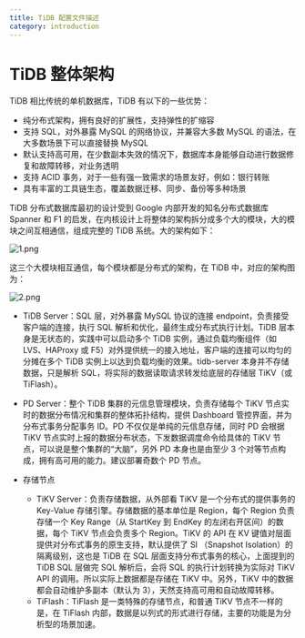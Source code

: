 ```yaml
---
title: TiDB 配置文件描述
category: introduction
---
```


# TiDB 整体架构

TiDB 相比传统的单机数据库，TiDB 有以下的一些优势：

* 纯分布式架构，拥有良好的扩展性，支持弹性的扩缩容
* 支持 SQL，对外暴露 MySQL 的网络协议，并兼容大多数 MySQL 的语法，在大多数场景下可以直接替换 MySQL
* 默认支持高可用，在少数副本失效的情况下，数据库本身能够自动进行数据修复和故障转移，对业务透明
* 支持 ACID 事务，对于一些有强一致需求的场景友好，例如：银行转账
* 具有丰富的工具链生态，覆盖数据迁移、同步、备份等多种场景

TiDB 分布式数据库最初的设计受到 Google 内部开发的知名分布式数据库 Spanner 和 F1 的启发，在内核设计上将整体的架构拆分成多个大的模块，大的模块之间互相通信，组成完整的 TiDB 系统。大的架构如下：

![1.png](/media/tidb-architecture/1.png)

这三个大模块相互通信，每个模块都是分布式的架构，在 TiDB 中，对应的架构图为：

![2.png](/media/tidb-architecture/2.png)

- TiDB Server：SQL 层，对外暴露 MySQL 协议的连接 endpoint，负责接受客户端的连接，执行 SQL 解析和优化，最终生成分布式执行计划。TiDB 层本身是无状态的，实践中可以启动多个 TiDB 实例，通过负载均衡组件（如 LVS、HAProxy 或 F5）对外提供统一的接入地址，客户端的连接可以均匀的分摊在多个 TiDB 实例上以达到负载均衡的效果。tidb-server 本身并不存储数据，只是解析 SQL，将实际的数据读取请求转发给底层的存储层 TiKV（或 TiFlash）。

- PD Server：整个 TiDB 集群的元信息管理模块，负责存储每个 TiKV 节点实时的数据分布情况和集群的整体拓扑结构，提供 Dashboard 管控界面，并为分布式事务分配事务 ID。PD 不仅仅是单纯的元信息存储，同时 PD 会根据 TiKV 节点实时上报的数据分布状态，下发数据调度命令给具体的 TiKV 节点，可以说是整个集群的“大脑”，另外 PD 本身也是由至少 3 个对等节点构成，拥有高可用的能力。建议部署奇数个 PD 节点。

- 存储节点
    - TiKV Server：负责存储数据，从外部看 TiKV 是一个分布式的提供事务的 Key-Value 存储引擎。存储数据的基本单位是 Region，每个 Region 负责存储一个 Key Range（从 StartKey 到 EndKey 的左闭右开区间）的数据，每个 TiKV 节点会负责多个 Region。TiKV 的 API 在 KV 键值对层面提供对分布式事务的原生支持，默认提供了 SI （Snapshot Isolation）的隔离级别，这也是 TiDB 在 SQL 层面支持分布式事务的核心，上面提到的 TiDB SQL 层做完 SQL 解析后，会将 SQL 的执行计划转换为实际对 TiKV API 的调用。所以实际上数据都是存储在 TiKV 中。另外，TiKV 中的数据都会自动维护多副本（默认为 3），天然支持高可用和自动故障转移。
    - TiFlash：TiFlash 是一类特殊的存储节点，和普通 TiKV 节点不一样的是，在 TiFlash 内部，数据是以列式的形式进行存储，主要的功能是为分析型的场景加速。
